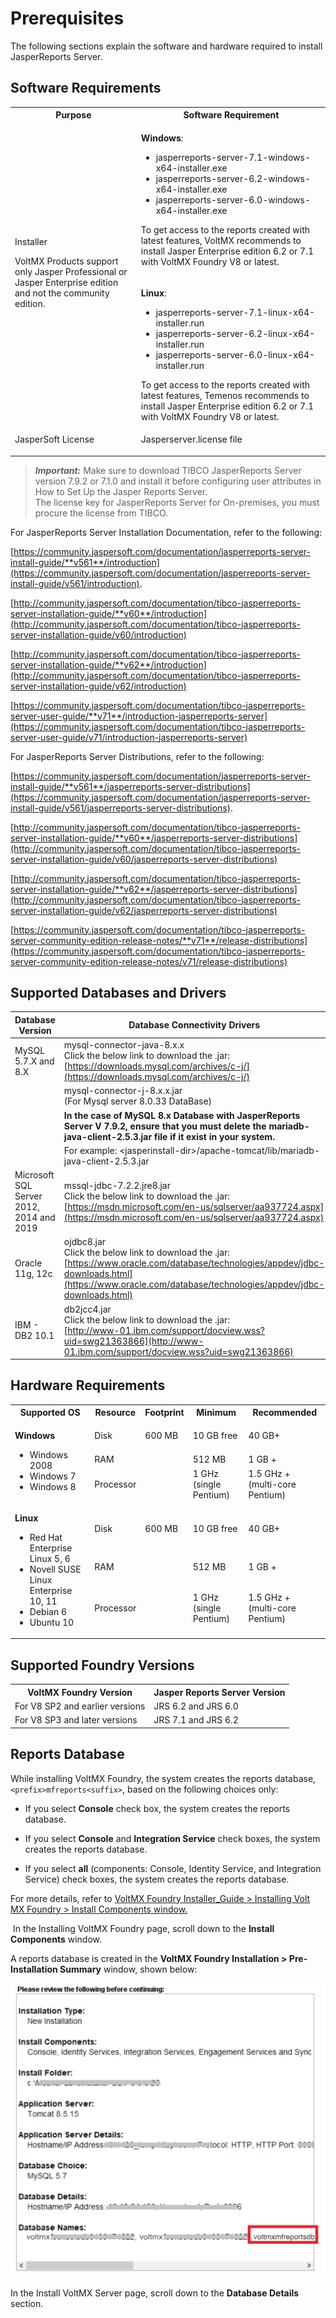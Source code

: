 # Prerequisites

The following sections explain the software and hardware required to install JasperReports Server.

## <a name="Software"></a>Software Requirements

<table>

<tr>

<th>Purpose</th>

<th>Software Requirement</th>

</tr>

<tr>

<td rowspan="2">

Installer

VoltMX Products support only Jasper Professional or Jasper Enterprise edition and not the community edition.

</td>

<td>

<b>Windows</b>:
<ul>
<li>jasperreports-server-7.1-windows-x64-installer.exe</li>
<li>jasperreports-server-6.2-windows-x64-installer.exe</li>
<li>jasperreports-server-6.0-windows-x64-installer.exe</li>
</ul>

To get access to the reports created with latest features, VoltMX recommends to install Jasper Enterprise edition 6.2 or 7.1 with VoltMX Foundry V8 or latest.

</td>

</tr>

<tr>

<td>

<b>Linux</b>:
<ul>
<li>jasperreports-server-7.1-linux-x64-installer.run</li>
<li>jasperreports-server-6.2-linux-x64-installer.run</li>
<li>jasperreports-server-6.0-linux-x64-installer.run</li>
</ul>
To get access to the reports created with latest features, Temenos recommends to install Jasper Enterprise edition 6.2 or 7.1 with VoltMX Foundry V8 or latest.

</td>

</tr>

<tr>

<td>

JasperSoft License

</td>

<td>

Jasperserver.license file  

</td>

</tr>

</table>

> **_Important:_** Make sure to download TIBCO JasperReports Server version 7.9.2 or 7.1.0 and install it before configuring user attributes in How to Set Up the Jasper Reports Server. <br>
The license key for JasperReports Server for On-premises, you must procure the license from TIBCO. 

For JasperReports Server Installation Documentation, refer to the following:  

[https://community.jaspersoft.com/documentation/jasperreports-server-install-guide/**v561**/introduction](https://community.jaspersoft.com/documentation/jasperreports-server-install-guide/v561/introduction).  

[http://community.jaspersoft.com/documentation/tibco-jasperreports-server-installation-guide/**v60**/introduction](http://community.jaspersoft.com/documentation/tibco-jasperreports-server-installation-guide/v60/introduction)  

[http://community.jaspersoft.com/documentation/tibco-jasperreports-server-installation-guide/**v62**/introduction](http://community.jaspersoft.com/documentation/tibco-jasperreports-server-installation-guide/v62/introduction)  

[https://community.jaspersoft.com/documentation/tibco-jasperreports-server-user-guide/**v71**/introduction-jasperreports-server](https://community.jaspersoft.com/documentation/tibco-jasperreports-server-user-guide/v71/introduction-jasperreports-server)  

For JasperReports Server Distributions, refer to the following:  

[https://community.jaspersoft.com/documentation/jasperreports-server-install-guide/**v561**/jasperreports-server-distributions](https://community.jaspersoft.com/documentation/jasperreports-server-install-guide/v561/jasperreports-server-distributions).  

[http://community.jaspersoft.com/documentation/tibco-jasperreports-server-installation-guide/**v60**/jasperreports-server-distributions](http://community.jaspersoft.com/documentation/tibco-jasperreports-server-installation-guide/v60/jasperreports-server-distributions)  

[http://community.jaspersoft.com/documentation/tibco-jasperreports-server-installation-guide/**v62**/jasperreports-server-distributions](http://community.jaspersoft.com/documentation/tibco-jasperreports-server-installation-guide/v62/jasperreports-server-distributions)  

[https://community.jaspersoft.com/documentation/tibco-jasperreports-server-community-edition-release-notes/**v71**/release-distributions](https://community.jaspersoft.com/documentation/tibco-jasperreports-server-community-edition-release-notes/v71/release-distributions)  


## <a name="Supporte"></a>Supported Databases and Drivers

| Database Version | Database Connectivity Drivers |
| --- | --- |
| MySQL 5.7.X and 8.X | mysql-connector-java-8.x.x <br> Click the below link to download the .jar:<br>[https://downloads.mysql.com/archives/c-j/](https://downloads.mysql.com/archives/c-j/) |
| | mysql-connector-j-8.x.x.jar <br> (For Mysql server  8.0.33 DataBase) |
| | **In the case of MySQL 8.x Database with JasperReports Server V 7.9.2, ensure that you must delete the mariadb-java-client-2.5.3.jar file if it exist in your system.** |
| |For example: &lt;jasperinstall-dir&gt;/apache-tomcat/lib/mariadb-java-client-2.5.3.jar|
| Microsoft SQL Server 2012, 2014 and 2019 | mssql-jdbc-7.2.2.jre8.jar <br> Click the below link to download the .jar: <br> [https://msdn.microsoft.com/en-us/sqlserver/aa937724.aspx](https://msdn.microsoft.com/en-us/sqlserver/aa937724.aspx) |
| Oracle 11g, 12c | ojdbc8.jar <br> Click the below link to download the .jar: <br>[https://www.oracle.com/database/technologies/appdev/jdbc-downloads.html](https://www.oracle.com/database/technologies/appdev/jdbc-downloads.html) |
| IBM - DB2 10.1 | db2jcc4.jar<br>Click the below link to download the .jar:<br>[http://www-01.ibm.com/support/docview.wss?uid=swg21363866](http://www-01.ibm.com/support/docview.wss?uid=swg21363866) |  



## <a name="Hardware"></a>Hardware Requirements

<table>


<tr>

<th>Supported OS</th>

<th>Resource</th>

<th>Footprint</th>

<th>Minimum</th>

<th>Recommended</th>

</tr>

<tr>

<td rowspan="3">

<b>Windows</b>

<ul>
<li>Windows 2008</li>
<li>Windows 7</li>
<li>Windows 8</li>
</ul>

</td>

<td>

Disk

</td>

<td>600 MB</td>

<td>10 GB free</td>

<td>40 GB+</td>

</tr>

<tr>

<td>RAM</td>

<td> </td>

<td>512 MB</td>

<td>1 GB +</td>

</tr>

<tr>

<td>Processor</td>

<td> </td>

<td>1 GHz (single Pentium)</td>

<td>1.5 GHz + (multi-core Pentium)</td>

</tr>


<tr>

<td rowspan="3">

<b>Linux</b>

<ul>
<li>Red Hat Enterprise Linux 5, 6</li>
<li>Novell SUSE Linux Enterprise 10, 11</li>
<li>Debian 6</li>
<li>Ubuntu 10</li>
</ul>

</td>

<td>

Disk

</td>

<td>600 MB</td>

<td>10 GB free</td>

<td>40 GB+</td>

</tr>

<tr>

<td>RAM</td>

<td> </td>

<td>512 MB</td>

<td>1 GB +</td>

</tr>

<tr>

<td>Processor</td>

<td> </td>

<td>1 GHz (single Pentium)</td>

<td>1.5 GHz + (multi-core Pentium)</td>

</tr>

</tbody>

</table>


## Supported Foundry Versions

<table>

<tr>

<th>VoltMX Foundry Version</th>

<th>Jasper Reports Server Version</th>

</tr>


<tr>

<td>For V8 SP2 and earlier versions</td>

<td>JRS 6.2 and JRS 6.0</td>

</tr>

<tr>

<td>For V8 SP3 and later versions</td>

<td>JRS 7.1 and JRS 6.2</td>

</tr>

</table>


## <a name="ReportsDB"></a>Reports Database

While installing VoltMX Foundry, the system creates the reports database, `<prefix>mfreports<suffix>`, based on the following choices only:

*   If you select **Console** check box, the system creates the reports database.
*   If you select **Console** and **Integration Service** check boxes, the system creates the reports database.

*   If you select **all** (components: Console, Identity Service, and Integration Service) check boxes, the system creates the reports database.

For more details, refer to [VoltMX Foundry Installer\_Guide > Installing Volt MX Foundry > Install Components window.](../../../Foundry/voltmx_foundry_windows_install_guide/Content/Installing_VoltMX_Foundry_on_Windows.md)

 In the Installing VoltMX Foundry page, scroll down to the **Install Components** window.

A reports database is created in the **VoltMX Foundry Installation > Pre-Installation Summary** window, shown below:

![](Resources/Images/ReportsDB.png)

In the Install VoltMX Server page, scroll down to the **Database Details** section.